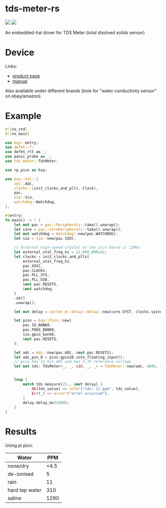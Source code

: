 # tds-meter-rs

[![](https://badgers.space/crates/info/tds-meter)](https://crates.io/crates/tds-meter)
[![](https://badgers.space/github/open-issues/c-h-johnson/tds-meter-rs)](https://github.com/c-h-johnson/tds-meter-rs/issues)

An embedded-hal driver for TDS Meter (total disolved solids sensor)

# Device

Links:

- [product page](https://whadda.com/product/tds-total-dissolved-solids-water-quality-sensor-wpm356/)
- [manual](https://cdn.velleman.eu/downloads/25/prototyping/manual_wpm356.pdf)

Also available under different brands (look for "water conductivity sensor" on ebay/amazon).

# Example

```rust
#![no_std]
#![no_main]

use bsp::entry;
use defmt::*;
use defmt_rtt as _;
use panic_probe as _;
use tds_meter::TdsMeter;

use rp_pico as bsp;

use bsp::hal::{
    adc::Adc,
    clocks::{init_clocks_and_plls, Clock},
    pac,
    sio::Sio,
    watchdog::Watchdog,
};

#[entry]
fn main() -> ! {
    let mut pac = pac::Peripherals::take().unwrap();
    let core = pac::CorePeripherals::take().unwrap();
    let mut watchdog = Watchdog::new(pac.WATCHDOG);
    let sio = Sio::new(pac.SIO);

    // External high-speed crystal on the pico board is 12Mhz
    let external_xtal_freq_hz = 12_000_000u32;
    let clocks = init_clocks_and_plls(
        external_xtal_freq_hz,
        pac.XOSC,
        pac.CLOCKS,
        pac.PLL_SYS,
        pac.PLL_USB,
        &mut pac.RESETS,
        &mut watchdog,
    )
    .ok()
    .unwrap();

    let mut delay = cortex_m::delay::Delay::new(core.SYST, clocks.system_clock.freq().to_Hz());

    let pins = bsp::Pins::new(
        pac.IO_BANK0,
        pac.PADS_BANK0,
        sio.gpio_bank0,
        &mut pac.RESETS,
    );

    let adc = Adc::new(pac.ADC, &mut pac.RESETS);
    let adc_pin_0 = pins.gpio28.into_floating_input();
    // pico has 12-bit ADC and has 3.3V reference voltage
    let mut tds: TdsMeter<_, _, u16, _, _> = TdsMeter::new(adc, 4096, 3.3, adc_pin_0);


    loop {
        match tds.measure(25., &mut delay) {
            Ok(tds_value) => info!("tds: {} ppm", tds_value),
            Err(_) => error!("error occurred"),
        }
        delay.delay_ms(1000);
    }
}
```

# Results

Using pi pico:

| Water | PPM |
| ----- | --- |
| none/dry | <4.5 |
| de-ionised | 5 |
| rain | 11 |
| hard tap water | 310  |
| saline | 1290 |
